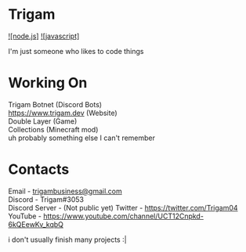 # Trigam

[![node.js]](https://nodejs.org/)
[![javascript]](https://en.wikipedia.org/wiki/JavaScript)

I'm just someone who likes to code things

# Working On
Trigam Botnet (Discord Bots)  
https://www.trigam.dev (Website)  
Double Layer (Game)  
Collections (Minecraft mod)  
uh probably something else I can't remember

# Contacts
Email - trigambusiness@gmail.com  
Discord - Trigam#3053  
Discord Server - (Not public yet) 
Twitter - https://twitter.com/Trigam04  
YouTube - https://www.youtube.com/channel/UCT12Cnpkd-6kQEewKv_kqbQ 

i don't usually finish many projects :|
